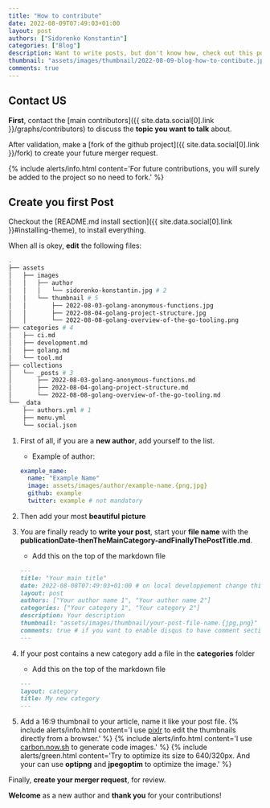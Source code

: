 ```yaml
---
title: "How to contribute"
date: 2022-08-09T07:49:03+01:00
layout: post
authors: ["Sidorenko Konstantin"]
categories: ["Blog"]
description: Want to write posts, but don't know how, check out this post.
thumbnail: "assets/images/thumbnail/2022-08-09-blog-how-to-contibute.jpg"
comments: true
---
```


## Contact US

**First**, contact the [main contributors]({{ site.data.social[0].link }}/graphs/contributors) to discuss the **topic you want to talk** about.

After validation, make a [fork of the github project]({{ site.data.social[0].link }}/fork) to create your future merger request.

{% include alerts/info.html content='For future contributions, you will surely be added to the project so no need to fork.' %}

## Create you first Post

Checkout the [README.md install section]({{ site.data.social[0].link }}#installing-theme), to install everything.

When all is okey, **edit** the following files:

```bash
.
├── assets
│   ├── images
│   │   ├── author
│   │   │   └── sidorenko-konstantin.jpg # 2
│   │   └── thumbnail # 5
│   │       ├── 2022-08-03-golang-anonymous-functions.jpg
│   │       ├── 2022-08-04-golang-project-structure.jpg
│   │       └── 2022-08-08-golang-overview-of-the-go-tooling.png
├── categories # 4
│   ├── ci.md
│   ├── development.md
│   ├── golang.md
│   └── tool.md
├── collections
│   └── _posts # 3
│       ├── 2022-08-03-golang-anonymous-functions.md
│       ├── 2022-08-04-golang-project-structure.md
│       └── 2022-08-08-golang-overview-of-the-go-tooling.md
└── _data
    ├── authors.yml # 1
    ├── menu.yml
    └── social.json
```

1. First of all, if you are a **new author**, add yourself to the list.

   - Example of author:

   ```yml
   example_name:
     name: "Example Name"
     image: assets/images/author/example-name.{png,jpg}
     github: example
     twitter: example # not mandatory
   ```

1. Then add your most **beautiful picture**
1. You are finally ready to **write your post**, start your **file name** with the **publicationDate-thenTheMainCategory-andFinallyThePostTitle.md**.

   - Add this on the top of the markdown file

   ```md
   ---
   title: "Your main title"
   date: 2022-08-08T07:49:03+01:00 # on local developpement change this date to see the post but don't forget to change it
   layout: post
   authors: ["Your author name 1", "Your author name 2"]
   categories: ["Your category 1", "Your category 2"]
   description: Your description
   thumbnail: "assets/images/thumbnail/your-post-file-name.{jpg,png}"
   comments: true # if you want to enable disqus to have comment section on the post
   ---
   ```

1. If your post contains a new category add a file in the **categories** folder

   - Add this on the top of the markdown file

   ```md
   ---
   layout: category
   title: My new category
   ---
   ```

1. Add a 16:9 thumbnail to your article, name it like your post file.
   {% include alerts/info.html content='I use <a href="https://pixlr.com/fr/x/#editor">pixlr</a> to edit the thumbnails directly from a browser.' %}
   {% include alerts/info.html content='I use <a href="https://carbon.now.sh">carbon.now.sh</a> to generate code images.' %}
   {% include alerts/green.html content='Try to optimize its size to 640/320px. And your can use <strong>optipng</strong> and <strong>jpegoptim</strong> to optimize the image.' %}

Finally, **create your merger request**, for review.

**Welcome** as a new author and **thank you** for your contributions!
